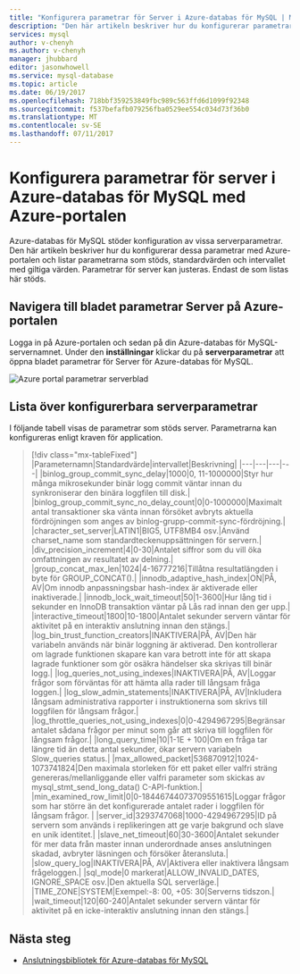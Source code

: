 ```yaml
---
title: "Konfigurera parametrar för Server i Azure-databas för MySQL | Microsoft Docs"
description: "Den här artikeln beskriver hur du konfigurerar parametrarna för tillgänglig server i Azure-databas för MySQL med Azure-portalen."
services: mysql
author: v-chenyh
ms.author: v-chenyh
manager: jhubbard
editor: jasonwhowell
ms.service: mysql-database
ms.topic: article
ms.date: 06/19/2017
ms.openlocfilehash: 718bbf359253849fbc989c563ffd6d1099f92348
ms.sourcegitcommit: f537befafb079256fba0529ee554c034d73f36b0
ms.translationtype: MT
ms.contentlocale: sv-SE
ms.lasthandoff: 07/11/2017
---
```

# <a name="how-to-configure-server-parameters-in-azure-database-for-mysql-using-the-azure-portal"></a>Konfigurera parametrar för server i Azure-databas för MySQL med Azure-portalen

Azure-databas för MySQL stöder konfiguration av vissa serverparametrar. Den här artikeln beskriver hur du konfigurerar dessa parametrar med Azure-portalen och listar parametrarna som stöds, standardvärden och intervallet med giltiga värden. Parametrar för server kan justeras. Endast de som listas här stöds.

## <a name="navigate-to-server-parameters-blade-on-azure-portal"></a>Navigera till bladet parametrar Server på Azure-portalen

Logga in på Azure-portalen och sedan på din Azure-databas för MySQL-servernamnet. Under den **inställningar** klickar du på **serverparametrar** att öppna bladet parametrar för Server för Azure-databas för MySQL.

![Azure portal parametrar serverblad](./media/howto-server-parameters/auzre-portal-server-parameters.png)

## <a name="list-of-configurable-server-parameters"></a>Lista över konfigurerbara serverparametrar

I följande tabell visas de parametrar som stöds server. Parametrarna kan konfigureras enligt kraven för application.

> [!div class="mx-tableFixed"]
|Parameternamn|Standardvärde|intervallet|Beskrivning|
|---|---|---|---|
|binlog_group_commit_sync_delay|1000|0, 11-1000000|Styr hur många mikrosekunder binär logg commit väntar innan du synkroniserar den binära loggfilen till disk.|
|binlog_group_commit_sync_no_delay_count|0|0-1000000|Maximalt antal transaktioner ska vänta innan försöket avbryts aktuella fördröjningen som anges av binlog-grupp-commit-sync-fördröjning.|
|character_set_server|LATIN1|BIG5, UTF8MB4 osv.|Använd charset_name som standardteckenuppsättningen för servern.|
|div_precision_increment|4|0-30|Antalet siffror som du vill öka omfattningen av resultatet av delning.|
|group_concat_max_len|1024|4-16777216|Tillåtna resultatlängden i byte för GROUP_CONCAT().|
|innodb_adaptive_hash_index|ON|PÅ, AV|Om innodb anpassningsbar hash-index är aktiverade eller inaktiverade.|
|innodb_lock_wait_timeout|50|1-3600|Hur lång tid i sekunder en InnoDB transaktion väntar på Lås rad innan den ger upp.|
|interactive_timeout|1800|10-1800|Antalet sekunder servern väntar för aktivitet på en interaktiv anslutning innan den stängs.|
|log_bin_trust_function_creators|INAKTIVERA|PÅ, AV|Den här variabeln används när binär loggning är aktiverad. Den kontrollerar om lagrade funktionen skapare kan vara betrott inte för att skapa lagrade funktioner som gör osäkra händelser ska skrivas till binär logg.|
|log_queries_not_using_indexes|INAKTIVERA|PÅ, AV|Loggar frågor som förväntas för att hämta alla rader till långsam fråga loggen.|
|log_slow_admin_statements|INAKTIVERA|PÅ, AV|Inkludera långsam administrativa rapporter i instruktionerna som skrivs till loggfilen för långsam frågor.|
|log_throttle_queries_not_using_indexes|0|0-4294967295|Begränsar antalet sådana frågor per minut som går att skriva till loggfilen för långsam frågor.|
|long_query_time|10|1-1E + 100|Om en fråga tar längre tid än detta antal sekunder, ökar servern variabeln Slow_queries status.|
|max_allowed_packet|536870912|1024-1073741824|Den maximala storleken för ett paket eller valfri sträng genereras/mellanliggande eller valfri parameter som skickas av mysql_stmt_send_long_data() C-API-funktion.|
|min_examined_row_limit|0|0-18446744073709551615|Loggar frågor som har större än det konfigurerade antalet rader i loggfilen för långsam frågor. |
|server_id|3293747068|1000-4294967295|ID på servern som används i replikeringen att ge varje bakgrund och slave en unik identitet.|
|slave_net_timeout|60|30-3600|Antalet sekunder för mer data från master innan underordnade anses anslutningen skadad, avbryter läsningen och försöker återansluta.|
|slow_query_log|INAKTIVERA|PÅ, AV|Aktivera eller inaktivera långsam frågeloggen.|
|sql_mode|0 markerat|ALLOW_INVALID_DATES, IGNORE_SPACE osv.|Den aktuella SQL serverläge.|
|TIME_ZONE|SYSTEM|Exempel:-8: 00, +05: 30|Serverns tidszon.|
|wait_timeout|120|60-240|Antalet sekunder servern väntar för aktivitet på en icke-interaktiv anslutning innan den stängs.|

## <a name="next-steps"></a>Nästa steg
- [Anslutningsbibliotek för Azure-databas för MySQL](concepts-connection-libraries.md)
